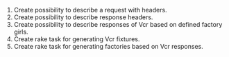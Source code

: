 1. Create possibility to describe a request with headers.
2. Create possibility to describe response headers.
3. Create possibility to describe responses of Vcr based on defined factory girls.
4. Create rake task for generating Vcr fixtures.
5. Create rake task for generating factories based on Vcr responses.